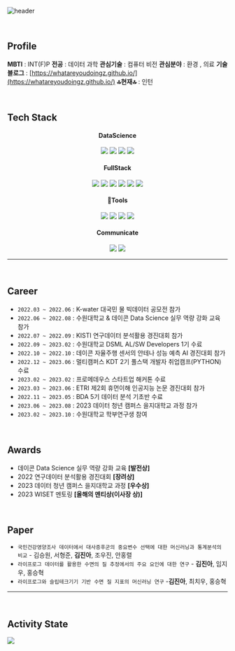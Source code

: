 ![header](https://capsule-render.vercel.app/api?type=venom&color=auto&height=300&section=header&text=jin's%20github&fontSize=90)

 <br/>

## **Profile**
**MBTI** : INT(F)P
**전공** :  데이터 과학
**관심기술** :  컴퓨터 비전
**관심분야** : 환경 , 의료
**기술 블로그** : [https://whatareyoudoingz.github.io/](https://whatareyoudoingz.github.io/)
**🔝현재🔝** : 인턴

<br/>

## **Tech Stack**


<div align="center">
	<h4>DataScience</h4>
		<img src="https://img.shields.io/badge/Python-3776AB?style=flat&logo=python&logoColor=white" />	
		<img src="https://img.shields.io/badge/R-276DC3?style=flat&logo=R&logoColor=white" />
		<img src="https://img.shields.io/badge/sklearn-276DC3?style=flat&logo=R&logoColor=white" />
		<img src="https://img.shields.io/badge/TensorFlow-FF6F00?style=flat&logo=TensorFlow&logoColor=white" />
</div>

<div align="center">
	<h4>FullStack</h4>
	<img src="https://img.shields.io/badge/Django-092E20?style=flat&logo=Django&logoColor=white" />
	<img src="https://img.shields.io/badge/HTML5-E34F26?style=flat&logo=HTML5&logoColor=white" />
	<img src="https://img.shields.io/badge/CSS3-1572B6?style=flat&logo=CSS3&logoColor=white" />
	<img src="https://img.shields.io/badge/MYSQL-4479A1?style=flat&logo=MYSQL&logoColor=white" />
	<img src="https://img.shields.io/badge/JavaScript-F7DF1E?style=flat&logo=JavaScript&logoColor=white" />
	<img src="https://img.shields.io/badge/React-61DAFB?style=flat&logo=React&logoColor=white" />
</div>

<div align="center">
	<h4>Tools</h4>
	<img src="https://img.shields.io/badge/R studio-75AADB?style=flat&logo=Rstudio&logoColor=white" />
	<img src="https://img.shields.io/badge/Visual Studio Code-007ACC?style=flat&logo=VisualStudiocode&logoColor=white" />
	<img src="https://img.shields.io/badge/Jupyter notebook-F37626?style=flat&logo=jupyter&logoColor=white" />
	<img src="https://img.shields.io/badge/Google Colab-F9AB00?style=flat&logo=googlecolab&logoColor=white" />	
</div>

<div align="center">
	<h4>Communicate</h4>
	<img src="https://img.shields.io/badge/GitHub-181717?style=flat&logo=Github&logoColor=white" />
	<img src="https://img.shields.io/badge/Notion-000000?style=flat&logo=notion&logoColor=white" />
</div>

---

<br/>

## **Career**
- `2022.03 ~ 2022.06` : K-water 대국민 물 빅데이터 공모전 참가
- `2022.06 ~ 2022.08` : 수원대학교 & 데이콘 Data Science 실무 역량 강화 교육 참가
- `2022.07 ~ 2022.09` : KISTI 연구데이터 분석활용 경진대회 참가
- `2022.09 ~ 2023.02` : 수원대학교 DSML AL/SW Developers 1기 수료
- `2022.10 ~ 2022.10` : 데이콘 자율주행 센서의 안테나 성능 예측 AI 경진대회 참가
- `2022.12 ~ 2023.06` : 멀티캠퍼스 KDT 2기 풀스택 개발자 취업캠프(PYTHON) 수료
- `2023.02 ~ 2023.02` : 프로메데우스 스타트업 해커톤 수료
- `2023.03 ~ 2023.06` : ETRI 제2회 휴먼이해 인공지능 논문 경진대회 참가
- `2022.11 ~ 2023.05` : BDA 5기 데이터 분석 기초반 수료
- `2023.06 ~ 2023.08` : 2023 데이터 청년 캠퍼스 을지대학교 과정 참가
- `2023.02 ~ 2023.10` : 수원대학교 학부연구생 참여

<br/>

## **Awards**
- 데이콘 Data Science 실무 역량 강화 교육 **[발전상]**
- 2022 연구데이터 분석활용 경진대회 **[장려상]**
- 2023 데이터 청년 캠퍼스 을지대학교 과정 **[우수상]**
- 2023 WISET 멘토링 **[올해의 멘티상(이사장 상)]**
<br/>

## **Paper**
- `국민건강영양조사 데이터에서 대사증후군의 중요변수 선택에 대한 머신러닝과 통계분석의 비교` - 김승원, 서형준, **김진아**, 조우진, 안홍렬
- `라이프로그 데이터를 활용한 수면의 질 추정에서의 주요 요인에 대한 연구` - **김진아**, 임지우, 홍승혁
- `라이프로그와 슬립테크기기 기반 수면 질 지표의 머신러닝 연구` -**김진아**, 최치우, 홍승혁

---
<br/>

## **Activity State**

<img src="https://github-readme-stats.vercel.app/api/top-langs/?username=whatareyoudoingz&layout=compact"> 
<!-- <img src="https://github-readme-stats.vercel.app/api?username=whatareyoudoingz&show_icons=true">
![Jin's GitHub stats](https://github-readme-stats.vercel.app/api?username=whatareyoudoingz&show_icons=true&theme=gradient) -->


<br/>
